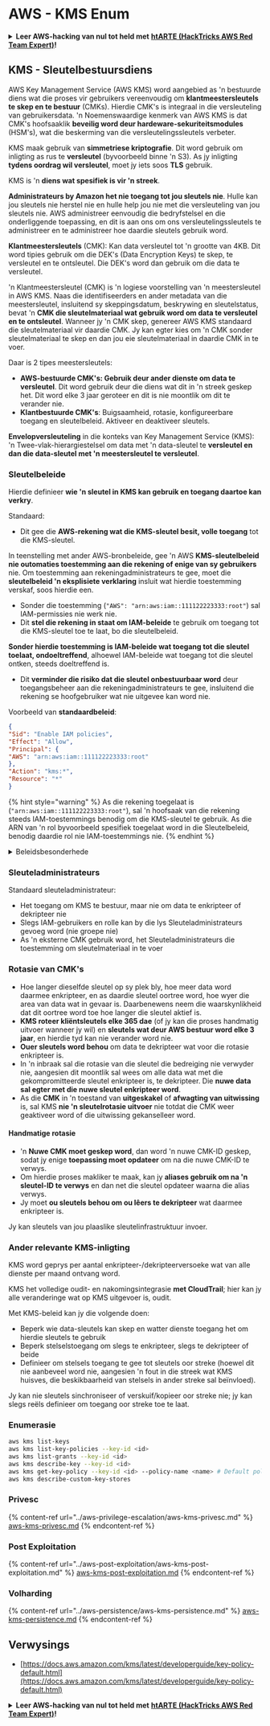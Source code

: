 # AWS - KMS Enum

<details>

<summary><strong>Leer AWS-hacking van nul tot held met</strong> <a href="https://training.hacktricks.xyz/courses/arte"><strong>htARTE (HackTricks AWS Red Team Expert)</strong></a><strong>!</strong></summary>

Ander maniere om HackTricks te ondersteun:

* As jy jou **maatskappy geadverteer wil sien in HackTricks** of **HackTricks in PDF wil aflaai**, kyk na die [**SUBSCRIPTION PLANS**](https://github.com/sponsors/carlospolop)!
* Kry die [**amptelike PEASS & HackTricks swag**](https://peass.creator-spring.com)
* Ontdek [**The PEASS Family**](https://opensea.io/collection/the-peass-family), ons versameling eksklusiewe [**NFTs**](https://opensea.io/collection/the-peass-family)
* **Sluit aan by die** 💬 [**Discord-groep**](https://discord.gg/hRep4RUj7f) of die [**telegram-groep**](https://t.me/peass) of **volg** ons op **Twitter** 🐦 [**@hacktricks\_live**](https://twitter.com/hacktricks\_live)**.**
* **Deel jou hacktruuks deur PR's in te dien by die** [**HackTricks**](https://github.com/carlospolop/hacktricks) en [**HackTricks Cloud**](https://github.com/carlospolop/hacktricks-cloud) github-repos.

</details>

## KMS - Sleutelbestuursdiens

AWS Key Management Service (AWS KMS) word aangebied as 'n bestuurde diens wat die proses vir gebruikers vereenvoudig om **klantmeestersleutels te skep en te bestuur** (CMKs). Hierdie CMK's is integraal in die versleuteling van gebruikersdata. 'n Noemenswaardige kenmerk van AWS KMS is dat CMK's hoofsaaklik **beveilig word deur hardeware-sekuriteitsmodules** (HSM's), wat die beskerming van die versleutelingssleutels verbeter.

KMS maak gebruik van **simmetriese kriptografie**. Dit word gebruik om inligting as rus te **versleutel** (byvoorbeeld binne 'n S3). As jy inligting **tydens oordrag wil versleutel**, moet jy iets soos **TLS** gebruik.

KMS is 'n **diens wat spesifiek is vir 'n streek**.

**Administrateurs by Amazon het nie toegang tot jou sleutels nie**. Hulle kan jou sleutels nie herstel nie en hulle help jou nie met die versleuteling van jou sleutels nie. AWS administreer eenvoudig die bedryfstelsel en die onderliggende toepassing, en dit is aan ons om ons versleutelingssleutels te administreer en te administreer hoe daardie sleutels gebruik word.

**Klantmeestersleutels** (CMK): Kan data versleutel tot 'n grootte van 4KB. Dit word tipies gebruik om die DEK's (Data Encryption Keys) te skep, te versleutel en te ontsleutel. Die DEK's word dan gebruik om die data te versleutel.

'n Klantmeestersleutel (CMK) is 'n logiese voorstelling van 'n meestersleutel in AWS KMS. Naas die identifiseerders en ander metadata van die meestersleutel, insluitend sy skeppingsdatum, beskrywing en sleutelstatus, bevat 'n **CMK die sleutelmateriaal wat gebruik word om data te versleutel en te ontsleutel**. Wanneer jy 'n CMK skep, genereer AWS KMS standaard die sleutelmateriaal vir daardie CMK. Jy kan egter kies om 'n CMK sonder sleutelmateriaal te skep en dan jou eie sleutelmateriaal in daardie CMK in te voer.

Daar is 2 tipes meestersleutels:

* **AWS-bestuurde CMK's: Gebruik deur ander dienste om data te versleutel**. Dit word gebruik deur die diens wat dit in 'n streek geskep het. Dit word elke 3 jaar geroteer en dit is nie moontlik om dit te verander nie.
* **Klantbestuurde CMK's**: Buigsaamheid, rotasie, konfigureerbare toegang en sleutelbeleid. Aktiveer en deaktiveer sleutels.

**Envelopversleuteling** in die konteks van Key Management Service (KMS): 'n Twee-vlak-hierargiestelsel om data met 'n data-sleutel te **versleutel en dan die data-sleutel met 'n meestersleutel te versleutel**.

### Sleutelbeleide

Hierdie definieer **wie 'n sleutel in KMS kan gebruik en toegang daartoe kan verkry**.

Standaard:

* Dit gee die **AWS-rekening wat die KMS-sleutel besit, volle toegang** tot die KMS-sleutel.

In teenstelling met ander AWS-bronbeleide, gee 'n AWS **KMS-sleutelbeleid nie outomaties toestemming aan die rekening of enige van sy gebruikers** nie. Om toestemming aan rekeningadministrateurs te gee, moet die **sleutelbeleid 'n eksplisiete verklaring** insluit wat hierdie toestemming verskaf, soos hierdie een.

* Sonder die toestemming (`"AWS": "arn:aws:iam::111122223333:root"`) sal IAM-permissies nie werk nie.
* Dit **stel die rekening in staat om IAM-beleide** te gebruik om toegang tot die KMS-sleutel toe te laat, bo die sleutelbeleid.

**Sonder hierdie toestemming is IAM-beleide wat toegang tot die sleutel toelaat, ondoeltreffend**, alhoewel IAM-beleide wat toegang tot die sleutel ontken, steeds doeltreffend is.

* Dit **verminder die risiko dat die sleutel onbestuurbaar word** deur toegangsbeheer aan die rekeningadministrateurs te gee, insluitend die rekening se hoofgebruiker wat nie uitgevee kan word nie.

Voorbeeld van **standaardbeleid**:

```json
{
"Sid": "Enable IAM policies",
"Effect": "Allow",
"Principal": {
"AWS": "arn:aws:iam::111122223333:root"
},
"Action": "kms:*",
"Resource": "*"
}
```

{% hint style="warning" %}
As die rekening toegelaat is (`"arn:aws:iam::111122223333:root"`), sal 'n hoofsaak van die rekening steeds IAM-toestemmings benodig om die KMS-sleutel te gebruik. As die ARN van 'n rol byvoorbeeld spesifiek toegelaat word in die Sleutelbeleid, benodig daardie rol nie IAM-toestemmings nie.
{% endhint %}

<details>

<summary>Beleidsbesonderhede</summary>

Eienskappe van 'n beleid:

* JSON-gebaseerde dokument
* Hulpbron --> Beïnvloede hulpbronne (kan "\*" wees)
* Aksie --> kms:Encrypt, kms:Decrypt, kms:CreateGrant ... (toestemmings)
* Effek --> Toelaat/Weier
* Hoofsaak --> arn wat geaffekteer word
* Voorwaardes (opsioneel) --> Voorwaarde om die toestemmings te gee

Toekennings:

* Toelaat om jou toestemmings aan 'n ander AWS-hoofsaak binne jou AWS-rekening te delegeer. Jy moet hulle skep met behulp van die AWS KMS API's. Dit kan die CMK-identifiseerder, die begunstigde hoofsaak en die vereiste vlak van bedrywighede (Decrypt, Encrypt, GenerateDataKey...) aandui.
* Nadat die toekenning geskep is, word 'n GrantToken en 'n GratID uitgereik.

Toegang:

* Via **sleutelbeleid** -- As dit bestaan, het dit **voorrang** bo die IAM-beleid
* Via **IAM-beleid**
* Via **toekennings**

</details>

### Sleuteladministrateurs

Standaard sleuteladministrateur:

* Het toegang om KMS te bestuur, maar nie om data te enkripteer of dekripteer nie
* Slegs IAM-gebruikers en rolle kan by die lys Sleuteladministrateurs gevoeg word (nie groepe nie)
* As 'n eksterne CMK gebruik word, het Sleuteladministrateurs die toestemming om sleutelmateriaal in te voer

### Rotasie van CMK's

* Hoe langer dieselfde sleutel op sy plek bly, hoe meer data word daarmee enkripteer, en as daardie sleutel oortree word, hoe wyer die area van data wat in gevaar is. Daarbenewens neem die waarskynlikheid dat dit oortree word toe hoe langer die sleutel aktief is.
* **KMS roteer kliëntsleutels elke 365 dae** (of jy kan die proses handmatig uitvoer wanneer jy wil) en **sleutels wat deur AWS bestuur word elke 3 jaar**, en hierdie tyd kan nie verander word nie.
* **Ouer sleutels word behou** om data te dekripteer wat voor die rotasie enkripteer is.
* In 'n inbraak sal die rotasie van die sleutel die bedreiging nie verwyder nie, aangesien dit moontlik sal wees om alle data wat met die gekompromitteerde sleutel enkripteer is, te dekripteer. Die **nuwe data sal egter met die nuwe sleutel enkripteer word**.
* As die **CMK** in 'n toestand van **uitgeskakel** of **afwagting van uitwissing** is, sal KMS **nie 'n sleutelrotasie uitvoer** nie totdat die CMK weer geaktiveer word of die uitwissing gekanselleer word.

#### Handmatige rotasie

* 'n **Nuwe CMK moet geskep word**, dan word 'n nuwe CMK-ID geskep, sodat jy enige **toepassing moet opdateer** om na die nuwe CMK-ID te verwys.
* Om hierdie proses makliker te maak, kan jy **aliases gebruik om na 'n sleutel-ID te verwys** en dan net die sleutel opdateer waarna die alias verwys.
* Jy moet **ou sleutels behou om ou lêers te dekripteer** wat daarmee enkripteer is.

Jy kan sleutels van jou plaaslike sleutelinfrastruktuur invoer.

### Ander relevante KMS-inligting

KMS word geprys per aantal enkripteer-/dekripteerversoeke wat van alle dienste per maand ontvang word.

KMS het volledige oudit- en nakomingsintegrasie **met CloudTrail**; hier kan jy alle veranderinge wat op KMS uitgevoer is, oudit.

Met KMS-beleid kan jy die volgende doen:

* Beperk wie data-sleutels kan skep en watter dienste toegang het om hierdie sleutels te gebruik
* Beperk stelselstoegang om slegs te enkripteer, slegs te dekripteer of beide
* Definieer om stelsels toegang te gee tot sleutels oor streke (hoewel dit nie aanbeveel word nie, aangesien 'n fout in die streek wat KMS huisves, die beskikbaarheid van stelsels in ander streke sal beïnvloed).

Jy kan nie sleutels sinchroniseer of verskuif/kopieer oor streke nie; jy kan slegs reëls definieer om toegang oor streke toe te laat.

### Enumerasie

```bash
aws kms list-keys
aws kms list-key-policies --key-id <id>
aws kms list-grants --key-id <id>
aws kms describe-key --key-id <id>
aws kms get-key-policy --key-id <id> --policy-name <name> # Default policy name is "default"
aws kms describe-custom-key-stores
```

### Privesc

{% content-ref url="../aws-privilege-escalation/aws-kms-privesc.md" %}
[aws-kms-privesc.md](../aws-privilege-escalation/aws-kms-privesc.md)
{% endcontent-ref %}

### Post Exploitation

{% content-ref url="../aws-post-exploitation/aws-kms-post-exploitation.md" %}
[aws-kms-post-exploitation.md](../aws-post-exploitation/aws-kms-post-exploitation.md)
{% endcontent-ref %}

### Volharding

{% content-ref url="../aws-persistence/aws-kms-persistence.md" %}
[aws-kms-persistence.md](../aws-persistence/aws-kms-persistence.md)
{% endcontent-ref %}

## Verwysings

* [https://docs.aws.amazon.com/kms/latest/developerguide/key-policy-default.html](https://docs.aws.amazon.com/kms/latest/developerguide/key-policy-default.html)

<details>

<summary><strong>Leer AWS-hacking van nul tot held met</strong> <a href="https://training.hacktricks.xyz/courses/arte"><strong>htARTE (HackTricks AWS Red Team Expert)</strong></a><strong>!</strong></summary>

Ander maniere om HackTricks te ondersteun:

* As jy jou **maatskappy in HackTricks wil adverteer** of **HackTricks in PDF wil aflaai**, kyk na die [**SUBSCRIPTION PLANS**](https://github.com/sponsors/carlospolop)!
* Kry die [**amptelike PEASS & HackTricks swag**](https://peass.creator-spring.com)
* Ontdek [**The PEASS Family**](https://opensea.io/collection/the-peass-family), ons versameling eksklusiewe [**NFTs**](https://opensea.io/collection/the-peass-family)
* **Sluit aan by die** 💬 [**Discord-groep**](https://discord.gg/hRep4RUj7f) of die [**telegram-groep**](https://t.me/peass) of **volg** ons op **Twitter** 🐦 [**@hacktricks\_live**](https://twitter.com/hacktricks\_live)**.**
* **Deel jou hacking-truuks deur PR's in te dien by die** [**HackTricks**](https://github.com/carlospolop/hacktricks) en [**HackTricks Cloud**](https://github.com/carlospolop/hacktricks-cloud) github-repos.

</details>
